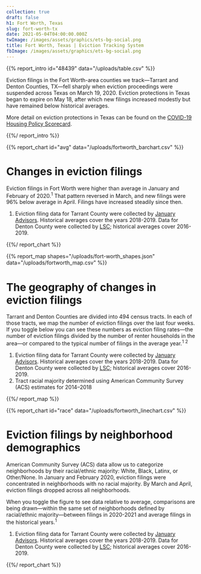 ```yaml
---
collection: true
draft: false
h1: Fort Worth, Texas
slug: fort-worth-tx
date: 2021-05-04T04:00:00.000Z
twImage: /images/assets/graphics/ets-bg-social.png
title: Fort Worth, Texas | Eviction Tracking System
fbImage: /images/assets/graphics/ets-bg-social.png
---
```


{{% report_intro id="48439" data="/uploads/table.csv" %}}



Eviction filings in the Fort Worth-area counties we track—Tarrant and Denton Counties, TX—fell sharply when eviction proceedings were suspended across Texas on March 19, 2020. Eviction protections in Texas began to expire on May 18, after which new filings increased modestly but have remained below historical averages.

More detail on eviction protections in Texas can be found on the [COVID-19 Housing Policy Scorecard](https://evictionlab.org/covid-policy-scorecard/tx/).



{{%/ report_intro %}}



{{% report_chart id="avg" data="/uploads/fortworth_barchart.csv" %}}

# Changes in eviction filings

Eviction filings in Fort Worth were higher than average in January and February of 2020.<sup>1</sup> That pattern reversed in March, and new filings were 96% below average in April. Filings have increased steadily since then. 

1. Eviction filing data for Tarrant County were collected by [January Advisors](https://www.januaryadvisors.com/). Historical averages cover the years 2018-2019. Data for Denton County were collected by [LSC](https://www.lsc.gov/); historical averages cover 2016-2019.

{{%/ report_chart %}}



{{% report_map shapes="/uploads/fort-worth_shapes.json" data="/uploads/fortworth_map.csv" %}}



# The geography of changes in eviction filings

Tarrant and Denton Counties are divided into 494 census tracts. In each of those tracts, we map the number of eviction filings over the last four weeks. If you toggle below you can see these numbers as eviction filing rates—the number of eviction filings divided by the number of renter households in the area—or compared to the typical number of filings in the average year.<sup>1</sup> <sup>2</sup>

1. Eviction filing data for Tarrant County were collected by [January Advisors](https://www.januaryadvisors.com/). Historical averages cover the years 2018-2019. Data for Denton County were collected by [LSC](https://www.lsc.gov/); historical averages cover 2016-2019. 
2. Tract racial majority determined using American Community Survey (ACS) estimates for 2014–2018



{{%/ report_map %}}



{{% report_chart id="race" data="/uploads/fortworth_linechart.csv" %}}

# Eviction filings by neighborhood demographics

American Community Survey (ACS) data allow us to categorize neighborhoods by their racial/ethnic majority: White, Black, Latinx, or Other/None. In January and February 2020, eviction filings were concentrated in neighborhoods with no racial majority. By March and April, eviction filings dropped across all neighborhoods.

When you toggle the figure to see data relative to average, comparisons are being drawn—within the same set of neighborhoods defined by racial/ethnic majority—between filings in 2020-2021 and average filings in the historical years.<sup>1</sup>

1. Eviction filing data for Tarrant County were collected by [January Advisors](https://www.januaryadvisors.com/). Historical averages cover the years 2018-2019. Data for Denton County were collected by [LSC](https://www.lsc.gov/); historical averages cover 2016-2019.

{{%/ report_chart %}}